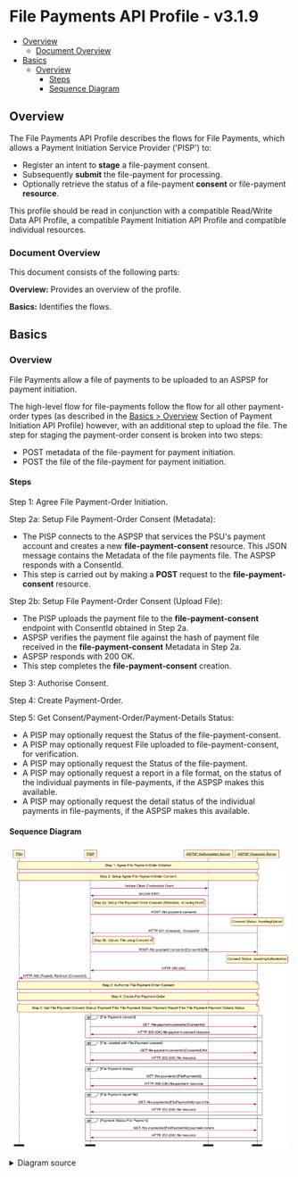 # File Payments API Profile - v3.1.9 <!-- omit in toc -->

- [Overview](#overview)
  - [Document Overview](#document-overview)
- [Basics](#basics)
  - [Overview](#overview-1)
    - [Steps](#steps)
    - [Sequence Diagram](#sequence-diagram)

## Overview

The File Payments API Profile describes the flows for File Payments, which allows a Payment Initiation Service Provider ('PISP') to:

- Register an intent to **stage** a file-payment consent.
- Subsequently **submit** the file-payment for processing.
- Optionally retrieve the status of a file-payment **consent** or file-payment **resource**.

This profile should be read in conjunction with a compatible Read/Write Data API Profile, a compatible Payment Initiation API Profile and compatible individual resources.

### Document Overview

This document consists of the following parts:

 **Overview:** Provides an overview of the profile.

 **Basics:** Identifies the flows.

## Basics

### Overview

File Payments allow a file of payments to be uploaded to an ASPSP for payment initiation.

The high-level flow for file-payments follow the flow for all other payment-order types (as described in the [Basics > Overview](payment-initiation-api-profile.md#overview-1) Section of Payment Initiation API Profile) however, with an additional step to upload the file. The step for staging the payment-order consent is broken into two steps:

* POST metadata of the file-payment for payment initiation.
* POST the file of the file-payment for payment initiation.

#### Steps

Step 1: Agree File Payment-Order Initiation.

Step 2a: Setup File Payment-Order Consent (Metadata):

* The PISP connects to the ASPSP that services the PSU's payment account and creates a new **file-payment-consent** resource. This JSON message contains the Metadata of the file payments file. The ASPSP responds with a ConsentId.
* This step is carried out by making a **POST** request to the **file-payment-consent** resource.

Step 2b: Setup File Payment-Order Consent (Upload File):

* The PISP uploads the payment file to the **file-payment-consent** endpoint with ConsentId obtained in Step 2a.
* ASPSP verifies the payment file against the hash of payment file received in the **file-payment-consent** Metadata in Step 2a.
* ASPSP responds with 200 OK.
* This step completes the **file-payment-consent** creation.

Step 3: Authorise Consent.

Step 4: Create Payment-Order.

Step 5: Get Consent/Payment-Order/Payment-Details Status:

* A PISP may optionally request the Status of the file-payment-consent.
* A PISP may optionally request File uploaded to file-payment-consent, for verification.
* A PISP may optionally request the Status of the file-payment.
* A PISP may optionally request a report in a file format, on the status of the individual payments in file-payments, if the ASPSP makes this available.
* A PISP may optionally request the detail status of the individual payments in file-payments, if the ASPSP makes this available.

#### Sequence Diagram

![File Payment Initiation - High Level Flow](./images/FilePaymentStatusv4-draft7.png)

<details>
   <Summary>Diagram source</Summary>

```
participant PSU
participant PISP
participant ASPSP Authorisation Server
participant ASPSP Resource Server

note over PSU, ASPSP Resource Server
Step 1: Agree File Payment-Order Initiation
end note

note over PSU, ASPSP Resource Server
Step 2: Setup Agree File Payment-Order Consent
end note
PISP -> ASPSP Authorisation Server: Initiate Client Credentials Grant
ASPSP Authorisation Server -> PISP: access-token
note right of PISP
   Step 2a: Setup File Payment-Order Consent (Metadata, including Hash)
end note
PISP -> ASPSP Resource Server: POST /file-payment-consents
state over ASPSP Resource Server: Consent Status: AwaitingUpload
ASPSP Resource Server -> PISP: HTTP 201 (Created),  ConsentId
note right of PISP
   Step 2b: Upload File using Consent Id
end note
PISP -> ASPSP Resource Server: POST /file-payment-consents/{ConsentId}/file
state over ASPSP Resource Server: Consent Status: AwaitingAuthorisation
ASPSP Resource Server -> PISP: HTTP 200 (OK)
PISP -> PSU: HTTP 302 (Found), Redirect (ConsentId)

note over PSU, ASPSP Resource Server
Step 3: Authorize File Payment-Order Consent
end note
note over PSU, ASPSP Resource Server
Step 4: Create File Payment-Order
end note

note over PSU, ASPSP Resource Server
Step 5: Get File Payment Consent Status/ Payment File/ File Payment Status/ Payment Report File/ File Payment-Payment Details Status
end note

opt File Payment consent
PISP -> ASPSP Resource Server: GET /file-payment-consents/{ConsentId}
ASPSP Resource Server -> PISP: HTTP 200 (OK) file-payment-consent resource
end opt

opt File uloaded with File Payment consent
PISP -> ASPSP Resource Server: GET file-payment-consents/{ConsentId}/file
ASPSP Resource Server -> PISP: HTTP 200 (OK) file resource
end opt

opt File Payment status
PISP -> ASPSP Resource Server: GET /file-payments/{FilePaymentId}
ASPSP Resource Server -> PISP: HTTP 200 (OK) file-payment resource
end opt

opt File Payment report file
PISP -> ASPSP Resource Server: GET /file-payments/{FilePaymentId}/report-file
ASPSP Resource Server -> PISP: HTTP 200 (OK) file resource
end opt

opt Payment Status File Payment
PISP -> ASPSP Resource Server: GET /file-payments/{FilePaymentId}/payment-details
ASPSP Resource Server -> PISP: HTTP 200 (OK) file resource
end opt

option footer=bar
```
</details>
